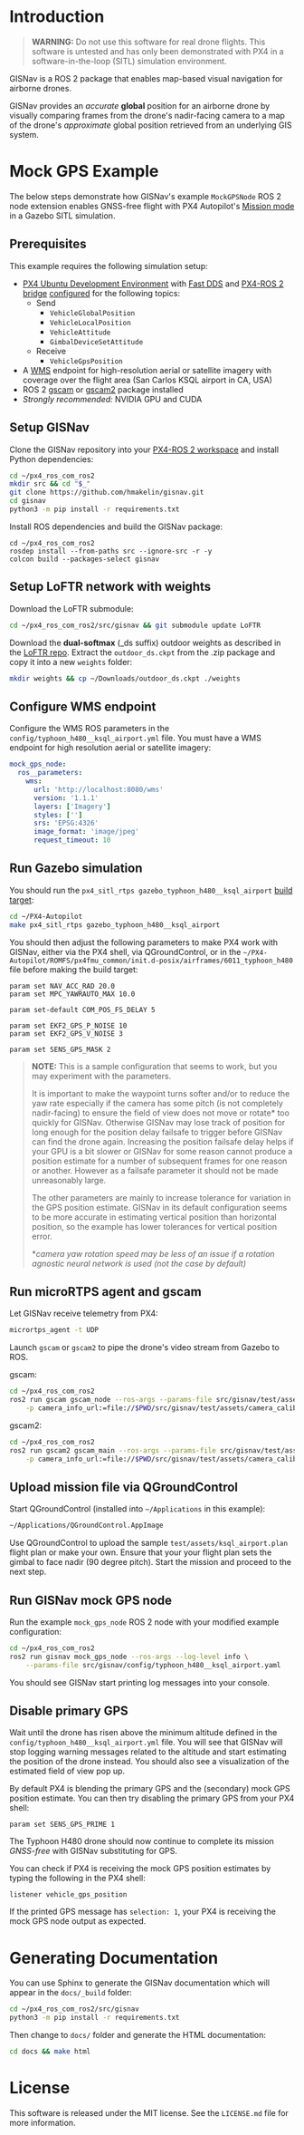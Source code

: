 # Introduction
> **WARNING:** Do not use this software for real drone flights. This software is untested and has only been demonstrated
> with PX4 in a software-in-the-loop (SITL) simulation environment.

GISNav is a ROS 2 package that enables map-based visual navigation for airborne drones.

GISNav provides an *accurate* **global** position for an airborne drone by visually comparing frames from the drone's 
nadir-facing camera to a map of the drone's *approximate* global position retrieved from an underlying 
GIS system.

# Mock GPS Example
The below steps demonstrate how GISNav's example `MockGPSNode` ROS 2 node extension enables GNSS-free flight with PX4 
Autopilot's [Mission mode](https://docs.px4.io/v1.12/en/flight_modes/mission.html) in a Gazebo SITL simulation.

## Prerequisites
This example requires the following simulation setup:
* [PX4 Ubuntu Development Environment](https://docs.px4.io/v1.12/en/dev_setup/dev_env_linux_ubuntu.html) with 
[Fast DDS](https://docs.px4.io/v1.12/en/dev_setup/fast-dds-installation.html>) and 
[PX4-ROS 2 bridge](https://docs.px4.io/v1.12/en/ros/ros2_comm.html) 
[configured](https://docs.px4.io/v1.12/en/middleware/micrortps.html#supported-uorb-messages) for the following topics:
  * Send
    * ``VehicleGlobalPosition``
    * ``VehicleLocalPosition``
    * ``VehicleAttitude``
    * ``GimbalDeviceSetAttitude``
  * Receive
    * ``VehicleGpsPosition``
* A [WMS](https://en.wikipedia.org/wiki/Web_Map_Service) endpoint for high-resolution aerial or satellite imagery with 
coverage over the flight area (San Carlos KSQL airport in CA, USA)
* ROS 2 [gscam](https://index.ros.org/r/gscam/) or [gscam2](https://github.com/clydemcqueen/gscam2) 
package installed
* *Strongly recommended:* NVIDIA GPU and CUDA


## Setup GISNav
Clone the GISNav repository into your 
[PX4-ROS 2 workspace](https://docs.px4.io/main/en/ros/ros2_comm.html#build-ros-2-workspace) and install Python 
dependencies:
```bash
cd ~/px4_ros_com_ros2
mkdir src && cd "$_"
git clone https://github.com/hmakelin/gisnav.git
cd gisnav
python3 -m pip install -r requirements.txt
```

Install ROS dependencies and build the GISNav package:
```commandline
cd ~/px4_ros_com_ros2
rosdep install --from-paths src --ignore-src -r -y
colcon build --packages-select gisnav
```

## Setup LoFTR network with weights
Download the LoFTR submodule:
```bash
cd ~/px4_ros_com_ros2/src/gisnav && git submodule update LoFTR
```

Download the **dual-softmax** (_ds suffix) outdoor weights as described in the 
[LoFTR repo](https://github.com/zju3dv/LoFTR). Extract the `outdoor_ds.ckpt` from the .zip package and copy it into a 
new `weights` folder:
```bash
mkdir weights && cp ~/Downloads/outdoor_ds.ckpt ./weights
```

## Configure WMS endpoint
Configure the WMS ROS parameters in the `config/typhoon_h480__ksql_airport.yml` file. You must have a WMS endpoint for 
high resolution aerial or satellite imagery:
```yaml
mock_gps_node:
  ros__parameters:
    wms:
      url: 'http://localhost:8080/wms'
      version: '1.1.1'
      layers: ['Imagery']
      styles: ['']
      srs: 'EPSG:4326'
      image_format: 'image/jpeg'
      request_timeout: 10
```

## Run Gazebo simulation
You should run the `px4_sitl_rtps gazebo_typhoon_h480__ksql_airport` 
[build target](https://docs.px4.io/v1.12/en/dev_setup/building_px4.html#px4-make-build-targets):
```bash
cd ~/PX4-Autopilot
make px4_sitl_rtps gazebo_typhoon_h480__ksql_airport
```

You should then adjust the following parameters to make PX4 work with GISNav, either via the PX4 shell, via 
QGroundControl, or in the `~/PX4-Autopilot/ROMFS/px4fmu_common/init.d-posix/airframes/6011_typhoon_h480` file before 
making the build target:
```commandline
param set NAV_ACC_RAD 20.0
param set MPC_YAWRAUTO_MAX 10.0

param set-default COM_POS_FS_DELAY 5

param set EKF2_GPS_P_NOISE 10
param set EKF2_GPS_V_NOISE 3

param set SENS_GPS_MASK 2
```

> **NOTE:**  This is a sample configuration that seems to work, but you may experiment with the parameters. 
> 
> It is important to make the waypoint turns softer and/or to reduce the yaw rate especially if the camera has some 
> pitch (is not completely nadir-facing) to ensure the field of view does not move or rotate* too quickly for GISNav. 
> Otherwise GISNav may lose track of position for long enough for the position delay failsafe to trigger before GISNav 
> can find the drone again. Increasing the position failsafe delay helps if your GPU is a bit slower or GISNav for some 
> reason cannot produce a position estimate for a number of subsequent frames for one reason or another. However as a 
> failsafe parameter it should not be made unreasonably large.
> 
> The other parameters are mainly to increase tolerance for variation in the GPS position estimate. GISNav in its 
> default configuration seems to be more accurate in estimating vertical position than horizontal position, so the 
> example has lower tolerances for vertical position error.
> 
> *_camera yaw rotation speed may be less of an issue if a rotation agnostic neural network is used (not the case by 
> default)_


## Run microRTPS agent and gscam
Let GISNav receive telemetry from PX4:
```bash
micrortps_agent -t UDP
```

Launch `gscam` or `gscam2` to pipe the drone's video stream from Gazebo to ROS.

gscam:
```bash
cd ~/px4_ros_com_ros2
ros2 run gscam gscam_node --ros-args --params-file src/gisnav/test/assets/gscam_params.yaml \
    -p camera_info_url:=file://$PWD/src/gisnav/test/assets/camera_calibration.yaml
```

gscam2:
```bash
cd ~/px4_ros_com_ros2
ros2 run gscam2 gscam_main --ros-args --params-file src/gisnav/test/assets/gscam_params.yaml \
    -p camera_info_url:=file://$PWD/src/gisnav/test/assets/camera_calibration.yaml
```


## Upload mission file via QGroundControl
Start QGroundControl (installed into `~/Applications` in this example):
```bash
~/Applications/QGroundControl.AppImage
```

Use QGroundControl to upload the sample `test/assets/ksql_airport.plan` flight plan or make your own. Ensure that your 
your flight plan sets the gimbal to face nadir (90 degree pitch). Start the mission and proceed to the next step.


## Run GISNav mock GPS node
Run the example `mock_gps_node` ROS 2 node with your modified example configuration:
```bash
cd ~/px4_ros_com_ros2
ros2 run gisnav mock_gps_node --ros-args --log-level info \
    --params-file src/gisnav/config/typhoon_h480__ksql_airport.yaml
```
You should see GISNav start printing log messages into your console.


## Disable primary GPS
Wait until the drone has risen above the minimum altitude defined in the ``config/typhoon_h480__ksql_airport.yml`` 
file. You will see that GISNav will stop logging warning messages related to the altitude and start estimating the 
position of the drone instead. You should also see a visualization of the estimated field of view pop up.

By default PX4 is blending the primary GPS and the (secondary) mock GPS position estimate. You can then try disabling 
the primary GPS from your PX4 shell:
```commandline
param set SENS_GPS_PRIME 1
```

The Typhoon H480 drone should now continue to complete its mission *GNSS-free* with GISNav substituting for GPS.

You can check if PX4 is receiving the mock GPS position estimates by typing the following in the PX4 shell:
```commandline
listener vehicle_gps_position
```

If the printed GPS message has `selection: 1`, your PX4 is receiving the mock GPS node output as expected.

# Generating Documentation
You can use Sphinx to generate the GISNav documentation which will appear in the `docs/_build` folder:

```bash
cd ~/px4_ros_com_ros2/src/gisnav
python3 -m pip install -r requirements.txt
```

Then change to `docs/` folder and generate the HTML documentation:
```bash
cd docs && make html
```

# License
This software is released under the MIT license. See the `LICENSE.md` file for more information.